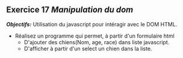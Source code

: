 ## Exercice 17 ***Manipulation du dom***

***Objectifs:***
    Utilisation du javascript pour intéragir avec le DOM HTML. 


- Réalisez un programme qui permet, à partir d'un formulaire html 
    - D'ajouter des chiens(Nom, age, race) dans liste javascript.
    - D'afficher à partir d'un select un chien dans la liste.
   

